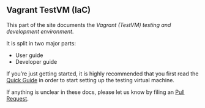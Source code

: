 ## Vagrant TestVM (IaC)

This part of the site documents the *Vagrant (TestVM) testing and development environment*.

It is split in two major parts:

- User guide
- Developer guide

If you’re just getting started, it is highly recommended that you first read the [Quick Guide](https://github.com/theodore86/vagrantenv#readme) in order to start setting up the testing virtual machine.

If anything is unclear in these docs, please let us know by filing an [Pull Request](https://github.com/theodore86/vagrantenv/pulls).
